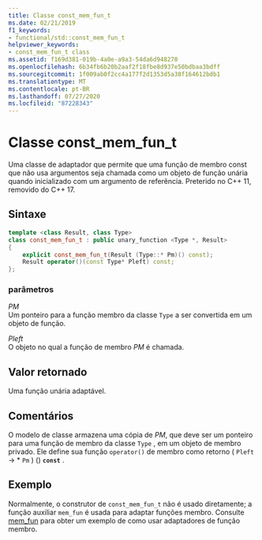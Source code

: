 ```yaml
---
title: Classe const_mem_fun_t
ms.date: 02/21/2019
f1_keywords:
- functional/std::const_mem_fun_t
helpviewer_keywords:
- const_mem_fun_t class
ms.assetid: f169d381-019b-4a0e-a9a3-54da6d948270
ms.openlocfilehash: 6b34fb6b20b2aaf2f18fbe8d937e50bdbaa3bdff
ms.sourcegitcommit: 1f009ab0f2cc4a177f2d1353d5a38f164612bdb1
ms.translationtype: MT
ms.contentlocale: pt-BR
ms.lasthandoff: 07/27/2020
ms.locfileid: "87228343"
---
```

# <a name="const_mem_fun_t-class"></a>Classe const_mem_fun_t

Uma classe de adaptador que permite que uma função de membro const que não usa argumentos seja chamada como um objeto de função unária quando inicializado com um argumento de referência. Preterido no C++ 11, removido do C++ 17.

## <a name="syntax"></a>Sintaxe

```cpp
template <class Result, class Type>
class const_mem_fun_t : public unary_function <Type *, Result>
{
    explicit const_mem_fun_t(Result (Type::* Pm)() const);
    Result operator()(const Type* Pleft) const;
};
```

### <a name="parameters"></a>parâmetros

*PM*\
Um ponteiro para a função membro da classe `Type` a ser convertida em um objeto de função.

*Pleft*\
O objeto no qual a função de membro *PM* é chamada.

## <a name="return-value"></a>Valor retornado

Uma função unária adaptável.

## <a name="remarks"></a>Comentários

O modelo de classe armazena uma cópia de *PM*, que deve ser um ponteiro para uma função de membro da classe `Type` , em um objeto de membro privado. Ele define sua função `operator()` de membro como retorno ( `Pleft` -> \* `Pm` ) () **`const`** .

## <a name="example"></a>Exemplo

Normalmente, o construtor de `const_mem_fun_t` não é usado diretamente; a função auxiliar `mem_fun` é usada para adaptar funções membro. Consulte [mem_fun](../standard-library/functional-functions.md#mem_fun) para obter um exemplo de como usar adaptadores de função membro.
